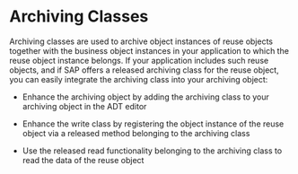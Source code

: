 <!-- loio32217390dd6e417f8d2873595f189226 -->

# Archiving Classes

Archiving classes are used to archive object instances of reuse objects together with the business object instances in your application to which the reuse object instance belongs. If your application includes such reuse objects, and if SAP offers a released archiving class for the reuse object, you can easily integrate the archiving class into your archiving object:

-   Enhance the archiving object by adding the archiving class to your archiving object in the ADT editor

-   Enhance the write class by registering the object instance of the reuse object via a released method belonging to the archiving class

-   Use the released read functionality belonging to the archiving class to read the data of the reuse object


